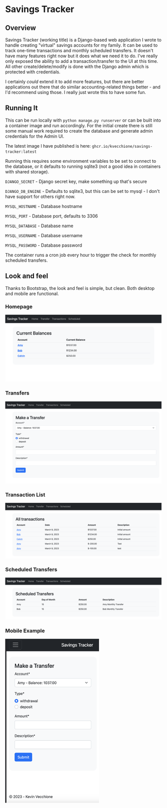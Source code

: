 # Savings Tracker

## Overview

Savings Tracker (working title) is a Django-based web application I wrote to handle creating "virtual" savings accounts for my family. It can be used to track one-time transactions and monthly scheduled transfers. It doesn't have many features right now but it does what we need it to do. I've really only exposed the ability to add a transaction/transfer to the UI at this time. All other create/delete/modify is done with the Django admin which is protected with credentials.

I certainly *could* extend it to add more features, but there are better applications out there that do similar accounting-related things better - and I'd recommend using those. I really just wrote this to have some fun.

## Running It

This can be run locally with `python manage.py runserver` or can be built into a container image and run accordingly. For the initial create there is still some manual work required to create the database and generate admin credentials for the Admin UI. 

 The latest image I have published is here: `ghcr.io/kvecchione/savings-tracker:latest`

Running this requires some environment variables to be set to connect to the database, or it defaults to running sqlite3 (not a good idea in containers with shared storage).

`DJANGO_SECRET` - Django secret key, make something up that's secure

`DJANGO_DB_ENGINE` - Defaults to sqlite3, but this can be set to mysql - I don't have support for others right now.

`MYSQL_HOSTNAME` - Database hostname

`MYSQL_PORT` - Database port, defaults to 3306

`MYSQL_DATABASE` - Database name

`MYSQL_USERNAME` - Database username

`MYSQL_PASSWORD` - Database password

The container runs a cron job every hour to trigger the check for monthly scheduled transfers.

## Look and feel

Thanks to Bootstrap, the look and feel is simple, but clean. Both desktop and mobile are functional.

### Homepage
<img src="https://github.com/kvecchione/savings-tracker/blob/main/docs/images/home.png?raw=true" width="500">

### Transfers
<img src="https://github.com/kvecchione/savings-tracker/blob/main/docs/images/transfer.png?raw=true" width="500">

### Transaction List
<img src="https://github.com/kvecchione/savings-tracker/blob/main/docs/images/transactions.png?raw=true" width="500">

### Scheduled Transfers
<img src="https://github.com/kvecchione/savings-tracker/blob/main/docs/images/scheduled.png?raw=true" width="500">

### Mobile Example
<img src="https://github.com/kvecchione/savings-tracker/blob/main/docs/images/mobile_transfer.png?raw=true" width="300">
